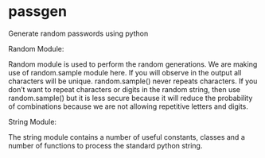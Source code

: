 # passgen
Generate random passwords using python

Random Module:

Random module is used to perform the random generations. We are making use of random.sample module here. If you will observe in the output all characters will be unique. random.sample() never repeats characters. If you don’t want to repeat characters or digits in the random string, then use random.sample() but it is less secure because it will reduce the probability of combinations because we are not allowing repetitive letters and digits.

String Module:

The string module contains a number of useful constants, classes and a number of functions to process the standard python string.
